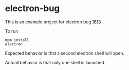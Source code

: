 # electron-bug

This is an example project for electron bug [1613](https://github.com/atom/electron/issues/1613)

To run

```
npm install
electron .
```

Expected behavior is that a second electron shell will open.

Actuall behavior is that only one shell is launched.
